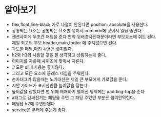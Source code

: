 # 알아보기

- flex,float,line-black 가로 나열이 안된다면 position: absolute을 사용한다.
- 공통되는 요소는 공통되는 요소만 넣어서 common에 넣어서 일을 줄인다.
- 센션사이에 무조건 패딩을 준다 만약 뒷배경사진때문이라면 부모요소에 줘도 된다.
제일 최고의 부모 header,main,footer 에 주지않으면 된다.
- 과도한 패딩,마진 사용은 좋지않다.
- h2와 h3의 사용할 곳을 잘 생각하고 상용하는게 좋다.
- 이미지를 자를때 사이즈에 맞춰서 자른다.
- 과도한 uil li 사용는 좋지않다.
- 그리고 모든 요소에 클래스 네임을 주워한다.
- 손자태그가 많을때는 노가대신은 제일 큰 부모에게 가로값을 준다.
- 시안 가이드가 표시한만큼 높이값을 잡는다.
- 높이값을 잡았다면 맨 위에 애매하게 떨어진 영역에는
padding-top을 준다
- a태그로 감싸진거는 패딩을 주면 그 패딩 주었던 부분은 클릭안먹힌다.
- 패딩탑 h2에 주면안됀다
- service은 푸터에 주는게 좋다.
